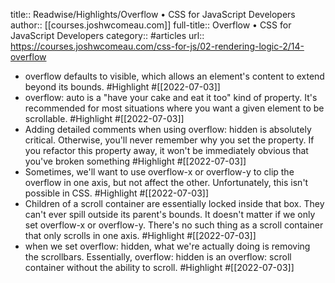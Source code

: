 title:: Readwise/Highlights/Overflow • CSS for JavaScript Developers
author:: [[courses.joshwcomeau.com]]
full-title:: Overflow • CSS for JavaScript Developers
category:: #articles
url:: https://courses.joshwcomeau.com/css-for-js/02-rendering-logic-2/14-overflow
- overflow defaults to visible, which allows an element's content to extend beyond its bounds. #Highlight #[[2022-07-03]]
- overflow: auto is a "have your cake and eat it too" kind of property. It's recommended for most situations where you want a given element to be scrollable. #Highlight #[[2022-07-03]]
- Adding detailed comments when using overflow: hidden is absolutely critical. Otherwise, you'll never remember why you set the property. If you refactor this property away, it won't be immediately obvious that you've broken something #Highlight #[[2022-07-03]]
- Sometimes, we'll want to use overflow-x or overflow-y to clip the overflow in one axis, but not affect the other. Unfortunately, this isn't possible in CSS. #Highlight #[[2022-07-03]]
- Children of a scroll container are essentially locked inside that box. They can't ever spill outside its parent's bounds. It doesn't matter if we only set overflow-x or overflow-y. There's no such thing as a scroll container that only scrolls in one axis. #Highlight #[[2022-07-03]]
- when we set overflow: hidden, what we're actually doing is removing the scrollbars. Essentially, overflow: hidden is an overflow: scroll container without the ability to scroll. #Highlight #[[2022-07-03]]